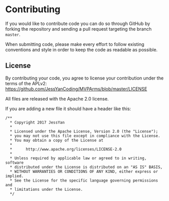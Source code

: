 # Contributing
If you would like to contribute code you can do so through GitHub by forking the repository and sending a pull request targeting the branch `master`.

When submitting code, please make every effort to follow existing conventions and style in order to keep the code as readable as possible.

## License

By contributing your code, you agree to license your contribution under the terms of the APLv2: https://github.com/JessYanCoding/MVPArms/blob/master/LICENSE

All files are released with the Apache 2.0 license.

If you are adding a new file it should have a header like this:

```
/**
  * Copyright 2017 JessYan
  *
  * Licensed under the Apache License, Version 2.0 (the "License");
  * you may not use this file except in compliance with the License.
  * You may obtain a copy of the License at
  *
  *      http://www.apache.org/licenses/LICENSE-2.0
  *
  * Unless required by applicable law or agreed to in writing, software
  * distributed under the License is distributed on an "AS IS" BASIS,
  * WITHOUT WARRANTIES OR CONDITIONS OF ANY KIND, either express or implied.
  * See the License for the specific language governing permissions and
  * limitations under the License.
  */
 ```